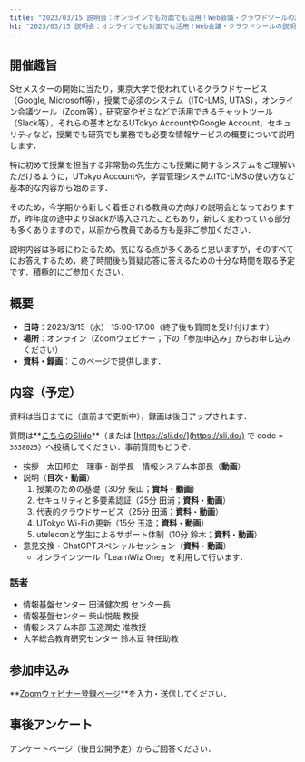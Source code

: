```yaml
---
title: "2023/03/15 説明会：オンラインでも対面でも活用！Web会議・クラウドツールの説明会 〜 そして「あのAIツール」について\"Chat\"しましょう 〜"
h1: "2023/03/15 説明会：オンラインでも対面でも活用！Web会議・クラウドツールの説明会 <small>〜 そして「あのAIツール」について\"Chat\"しましょう 〜</small>"
---
```


## 開催趣旨
Sセメスターの開始に当たり，東京大学で使われているクラウドサービス（Google, Microsoft等），授業で必須のシステム（ITC-LMS, UTAS），オンライン会議ツール（Zoom等），研究室やゼミなどで活用できるチャットツール（Slack等），それらの基本となるUTokyo AccountやGoogle Account，セキュリティなど，授業でも研究でも業務でも必要な情報サービスの概要について説明します．

特に初めて授業を担当する非常勤の先生方にも授業に関するシステムをご理解いただけるように，UTokyo Accountや，学習管理システムITC-LMSの使い方など基本的な内容から始めます．

そのため，今学期から新しく着任される教員の方向けの説明会となっておりますが，昨年度の途中よりSlackが導入されたこともあり，新しく変わっている部分も多くありますので，以前から教員である方も是非ご参加ください．

説明内容は多岐にわたるため，気になる点が多くあると思いますが，そのすべてにお答えするため，終了時間後も質疑応答に答えるための十分な時間を取る予定です．積極的にご参加ください．

## 概要

- **日時**：2023/3/15（水） 15:00-17:00（終了後も質問を受け付けます）
- **場所**：オンライン（Zoomウェビナー；下の「参加申込み」からお申し込みください）
- **資料・録画**：このページで提供します．

## 内容（予定）

資料は当日までに（直前まで更新中），録画は後日アップされます．

質問は**[こちらのSlido](https://app.sli.do/event/1zk7tdadzgzShkmJf2vts6/live/questions)**（または [https://sli.do/](https://sli.do/) で code = `3538025`）へ投稿してください．事前質問もどうぞ.

- 挨拶　太田邦史　理事・副学長　情報システム本部長（**動画**）
- 説明（**目次**・**動画**）
    1. 授業のための基礎（30分 柴山；**資料**・**動画**)
    1. セキュリティと多要素認証（25分 田浦；**資料**・**動画**）
    1. 代表的クラウドサービス（25分 田浦；**資料**・**動画**）
    1. UTokyo Wi-Fiの更新（15分 玉造；**資料**・**動画**）
    1. uteleconと学生によるサポート体制（10分 鈴木；**資料**・**動画**）
- 意見交換・ChatGPTスペシャルセッション（**資料**・**動画**）
    - オンラインツール「LearnWiz One」を利用して行います．

### 話者

- 情報基盤センター 田浦健次朗 センター長
- 情報基盤センター 柴山悦哉 教授
- 情報システム本部 玉造潤史 准教授
- 大学総合教育研究センター 鈴木亘 特任助教

## 参加申込み

**[Zoomウェビナー登録ページ](https://u-tokyo-ac-jp.zoom.us/webinar/register/WN_a6JnGJdpSj6TQIc37Z9WKA)**を入力・送信してください．

## 事後アンケート

アンケートページ（後日公開予定）からご回答ください．